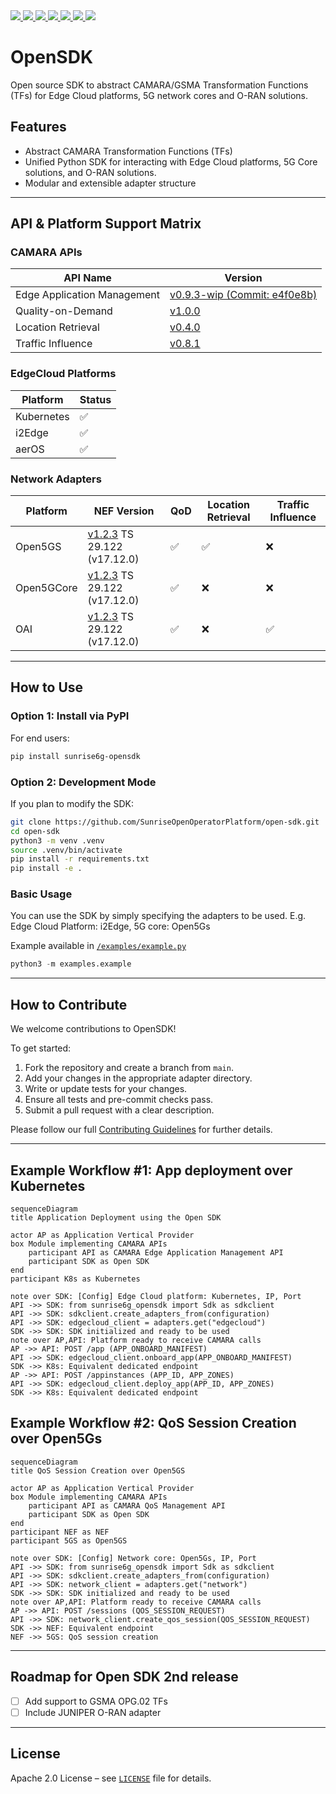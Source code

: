 <a href="https://github.com/SunriseOpenOperatorPlatform/open-sdk/actions/workflows/ci.yaml" title="CI Status">
  <img src="https://github.com/SunriseOpenOperatorPlatform/open-sdk/actions/workflows/ci.yaml/badge.svg">
</a>
<a href="https://github.com/SunriseOpenOperatorPlatform/open-sdk/commits/" title="Last Commit">
  <img src="https://img.shields.io/github/last-commit/SunriseOpenOperatorPlatform/open-sdk?style=plastic">
</a>
<a href="https://github.com/SunriseOpenOperatorPlatform/open-sdk/issues" title="Open Issues">
  <img src="https://img.shields.io/github/issues/SunriseOpenOperatorPlatform/open-sdk?style=plastic">
</a>
<a href="https://github.com/SunriseOpenOperatorPlatform/open-sdk/pulls" title="Open Pull Requests">
  <img src="https://img.shields.io/github/issues-pr/SunriseOpenOperatorPlatform/open-sdk?style=plastic">
</a>
<a href="https://github.com/SunriseOpenOperatorPlatform/open-sdk/graphs/contributors" title="Contributors">
  <img src="https://img.shields.io/github/contributors/SunriseOpenOperatorPlatform/open-sdk?style=plastic">
</a>
<a href="https://github.com/SunriseOpenOperatorPlatform/open-sdk/blob/main/LICENSE" title="License">
  <img src="https://img.shields.io/badge/License-Apache%202.0-green.svg?style=plastic">
</a>
<a href="https://github.com/SunriseOpenOperatorPlatform/open-sdk/releases/latest" title="Latest Release">
  <img src="https://img.shields.io/github/release/SunriseOpenOperatorPlatform/open-sdk?style=plastic">
</a>


# OpenSDK

Open source SDK to abstract CAMARA/GSMA Transformation Functions (TFs) for Edge Cloud platforms, 5G network cores and O-RAN solutions.

## Features

- Abstract CAMARA Transformation Functions (TFs)
- Unified Python SDK for interacting with Edge Cloud platforms, 5G Core solutions, and O-RAN solutions.
- Modular and extensible adapter structure


---

## API & Platform Support Matrix

### CAMARA APIs

| API Name                  | Version |
|---------------------------|---------|
| Edge Application Management | [v0.9.3-wip (Commit: e4f0e8b)](https://github.com/camaraproject/EdgeCloud/blob/e4f0e8b2e5c75eb2003b8b145c68352087b48e26/code/API_definitions/Edge-Application-Management.yaml) |
| Quality-on-Demand         | [v1.0.0](https://raw.githubusercontent.com/camaraproject/QualityOnDemand/refs/tags/r2.2/code/API_definitions/quality-on-demand.yaml) |
| Location Retrieval        | [v0.4.0](https://raw.githubusercontent.com/camaraproject/DeviceLocation/refs/tags/r2.2/code/API_definitions/location-retrieval.yaml) |
| Traffic Influence         | [v0.8.1](https://raw.githubusercontent.com/camaraproject/EdgeCloud/v0.8.1/code/API_definitions/Traffic_Influence.yaml) |

### EdgeCloud Platforms

| Platform   | Status     |
|------------|------------|
| Kubernetes | ✅  |
| i2Edge     | ✅  |
| aerOS      | ✅  |

### Network Adapters

| Platform     | NEF Version | QoD | Location Retrieval | Traffic Influence |
|--------------|-------------|-----|---------------------|--------------------|
| Open5GS      | [v1.2.3](https://www.3gpp.org/ftp/Specs/archive/29_series/29.122/29122-hc0.zip) TS 29.122 (v17.12.0) | ✅  | ✅                  | ❌                 |
| Open5GCore   | [v1.2.3](https://www.3gpp.org/ftp/Specs/archive/29_series/29.122/29122-hc0.zip) TS 29.122 (v17.12.0) | ✅  | ❌                  | ❌                 |
| OAI          | [v1.2.3](https://www.3gpp.org/ftp/Specs/archive/29_series/29.122/29122-hc0.zip) TS 29.122 (v17.12.0) | ✅  | ❌                  | ✅                 |

---

## How to Use

### Option 1: Install via PyPI

For end users:

```bash
pip install sunrise6g-opensdk
```

### Option 2: Development Mode

If you plan to modify the SDK:

```bash
git clone https://github.com/SunriseOpenOperatorPlatform/open-sdk.git
cd open-sdk
python3 -m venv .venv
source .venv/bin/activate
pip install -r requirements.txt
pip install -e .
```

### Basic Usage

You can use the SDK by simply specifying the adapters to be used. E.g. Edge Cloud Platform: i2Edge, 5G core: Open5Gs

Example available in [`/examples/example.py`](examples/example.py)

```python
python3 -m examples.example
```

---

## How to Contribute

We welcome contributions to OpenSDK!

To get started:

1. Fork the repository and create a branch from `main`.
2. Add your changes in the appropriate adapter directory.
3. Write or update tests for your changes.
4. Ensure all tests and pre-commit checks pass.
5. Submit a pull request with a clear description.

Please follow our full [Contributing Guidelines](docs/CONTRIBUTING.md) for further details.

---

## Example Workflow #1: App deployment over Kubernetes

```mermaid
sequenceDiagram
title Application Deployment using the Open SDK

actor AP as Application Vertical Provider
box Module implementing CAMARA APIs
    participant API as CAMARA Edge Application Management API
    participant SDK as Open SDK
end
participant K8s as Kubernetes

note over SDK: [Config] Edge Cloud platform: Kubernetes, IP, Port
API ->> SDK: from sunrise6g_opensdk import Sdk as sdkclient
API ->> SDK: sdkclient.create_adapters_from(configuration)
API ->> SDK: edgecloud_client = adapters.get("edgecloud")
SDK ->> SDK: SDK initialized and ready to be used
note over AP,API: Platform ready to receive CAMARA calls
AP ->> API: POST /app (APP_ONBOARD_MANIFEST)
API ->> SDK: edgecloud_client.onboard_app(APP_ONBOARD_MANIFEST)
SDK ->> K8s: Equivalent dedicated endpoint
AP ->> API: POST /appinstances (APP_ID, APP_ZONES)
API ->> SDK: edgecloud_client.deploy_app(APP_ID, APP_ZONES)
SDK ->> K8s: Equivalent dedicated endpoint
```

## Example Workflow #2: QoS Session Creation over Open5Gs

```mermaid
sequenceDiagram
title QoS Session Creation over Open5GS

actor AP as Application Vertical Provider
box Module implementing CAMARA APIs
    participant API as CAMARA QoS Management API
    participant SDK as Open SDK
end
participant NEF as NEF
participant 5GS as Open5GS

note over SDK: [Config] Network core: Open5Gs, IP, Port
API ->> SDK: from sunrise6g_opensdk import Sdk as sdkclient
API ->> SDK: sdkclient.create_adapters_from(configuration)
API ->> SDK: network_client = adapters.get("network")
SDK ->> SDK: SDK initialized and ready to be used
note over AP,API: Platform ready to receive CAMARA calls
AP ->> API: POST /sessions (QOS_SESSION_REQUEST)
API ->> SDK: network_client.create_qos_session(QOS_SESSION_REQUEST)
SDK ->> NEF: Equivalent endpoint
NEF ->> 5GS: QoS session creation
```
---

## Roadmap for Open SDK 2nd release

- [ ] Add support to GSMA OPG.02 TFs
- [ ] Include JUNIPER O-RAN adapter

---

## License

Apache 2.0 License – see [`LICENSE`](LICENSE) file for details.
